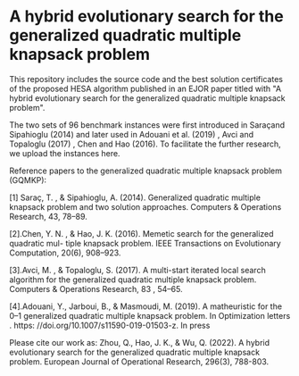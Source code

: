 # A hybrid evolutionary search for the generalized quadratic multiple knapsack problem
This repository includes the source code and the best solution certificates of the proposed HESA algorithm published in an EJOR paper titled with "A hybrid evolutionary search for the generalized quadratic multiple knapsack problem".

The two sets of 96 benchmark instances were first introduced in Saraçand Sipahioglu (2014) and later used in Adouani et al. (2019) , Avci and Topaloglu (2017) , Chen and Hao (2016). To facilitate the further research, we upload the instances here.

Reference papers to the generalized quadratic multiple knapsack problem (GQMKP):

[1] Saraç, T. , & Sipahioglu, A. (2014). Generalized quadratic multiple knapsack problem and two solution approaches. Computers & Operations Research, 43, 78–89.

[2].Chen, Y. N. , & Hao, J. K. (2016). Memetic search for the generalized quadratic mul- tiple knapsack problem. IEEE Transactions on Evolutionary Computation, 20(6), 908–923.

[3].Avci, M. , & Topaloglu, S. (2017). A multi-start iterated local search algorithm for the generalized quadratic multiple knapsack problem. Computers & Operations Research, 83 , 54–65.

[4].Adouani, Y., Jarboui, B., & Masmoudi, M. (2019). A matheuristic for the 0–1 generalized quadratic multiple knapsack problem. In Optimization letters . https: //doi.org/10.1007/s11590-019-01503-z. In press

Please cite our work as:
Zhou, Q., Hao, J. K., & Wu, Q. (2022). A hybrid evolutionary search for the generalized quadratic multiple knapsack problem. European Journal of Operational Research, 296(3), 788-803.
